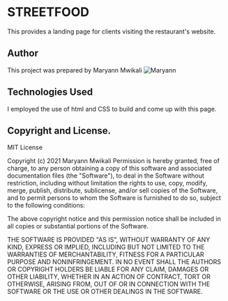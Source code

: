 # STREETFOOD
This provides a landing page for clients visiting the restaurant's website.
## Author
This project was prepared by Maryann Mwikali
![Maryann](/home/moringa/Desktop/Moringa_Pre-prep/StreetFood/assets/IMG_20201012_164303.jpg)
## Technologies Used
I employed the use of html and CSS to build and come up with this page.
## Copyright and License.
MIT License

Copyright (c) 2021 Maryann Mwikali
Permission is hereby granted, free of charge, to any person obtaining a copy
of this software and associated documentation files (the "Software"), to deal
in the Software without restriction, including without limitation the rights
to use, copy, modify, merge, publish, distribute, sublicense, and/or sell
copies of the Software, and to permit persons to whom the Software is
furnished to do so, subject to the following conditions:

The above copyright notice and this permission notice shall be included in all
copies or substantial portions of the Software.

THE SOFTWARE IS PROVIDED "AS IS", WITHOUT WARRANTY OF ANY KIND, EXPRESS OR
IMPLIED, INCLUDING BUT NOT LIMITED TO THE WARRANTIES OF MERCHANTABILITY,
FITNESS FOR A PARTICULAR PURPOSE AND NONINFRINGEMENT. IN NO EVENT SHALL THE
AUTHORS OR COPYRIGHT HOLDERS BE LIABLE FOR ANY CLAIM, DAMAGES OR OTHER
LIABILITY, WHETHER IN AN ACTION OF CONTRACT, TORT OR OTHERWISE, ARISING FROM,
OUT OF OR IN CONNECTION WITH THE SOFTWARE OR THE USE OR OTHER DEALINGS IN THE
SOFTWARE.


